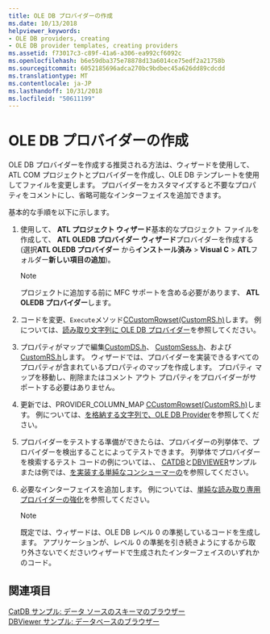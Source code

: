 ```yaml
---
title: OLE DB プロバイダーの作成
ms.date: 10/13/2018
helpviewer_keywords:
- OLE DB providers, creating
- OLE DB provider templates, creating providers
ms.assetid: f73017c3-c89f-41a6-a306-ea992cf6092c
ms.openlocfilehash: b6e59dba375e78878d13a6014ce75edf2a21758b
ms.sourcegitcommit: 6052185696adca270bc9bdbec45a626dd89cdcdd
ms.translationtype: MT
ms.contentlocale: ja-JP
ms.lasthandoff: 10/31/2018
ms.locfileid: "50611199"
---
```

# <a name="creating-an-ole-db-provider"></a>OLE DB プロバイダーの作成

OLE DB プロバイダーを作成する推奨される方法は、ウィザードを使用して、ATL COM プロジェクトとプロバイダーを作成し、OLE DB テンプレートを使用してファイルを変更します。 プロバイダーをカスタマイズすると不要なプロパティをコメントにし、省略可能なインターフェイスを追加できます。

基本的な手順を以下に示します。

1. 使用して、 **ATL プロジェクト ウィザード**基本的なプロジェクト ファイルを作成して、 **ATL OLEDB プロバイダー ウィザード**プロバイダーを作成する (選択**ATL OLEDB プロバイダー** から**インストール済み** > **Visual C** > **ATL**フォルダー**新しい項目の追加**)。

   > [!NOTE]
   > プロジェクトに追加する前に MFC サポートを含める必要があります、 **ATL OLEDB プロバイダー**します。

1. コードを変更、`Execute`メソッド[CCustomRowset(CustomRS.h)](cmyproviderrowset-myproviderrs-h.md)します。 例については、[読み取り文字列に OLE DB プロバイダー](../../data/oledb/reading-strings-into-the-ole-db-provider.md)を参照してください。

1. プロパティがマップで編集[CustomDS.h](cmyprovidersource-myproviderds-h.md)、 [CustomSess.h](cmyprovidersession-myprovidersess-h.md)、および[CustomRS.h](cmyproviderrowset-myproviderrs-h.md)します。 ウィザードでは、プロバイダーを実装できるすべてのプロパティが含まれているプロパティのマップを作成します。 プロパティ マップを移動し、削除またはコメント アウト プロパティをプロバイダーがサポートする必要はありません。

1. 更新では、PROVIDER_COLUMN_MAP [CCustomRowset(CustomRS.h)](cmyproviderrowset-myproviderrs-h.md)します。 例については、[を格納する文字列で、OLE DB Provider](../../data/oledb/storing-strings-in-the-ole-db-provider.md)を参照してください。

1. プロバイダーをテストする準備ができたらは、プロバイダーの列挙体で、プロバイダーを検出することによってテストできます。 列挙体でプロバイダーを検索するテスト コードの例については、、 [CATDB](https://github.com/Microsoft/VCSamples/tree/master/VC2008Samples/ATL/OLEDB/Consumer/catdb)と[DBVIEWER](https://github.com/Microsoft/VCSamples/tree/master/VC2008Samples/ATL/OLEDB/Consumer/dbviewer)サンプルまたは例では、[を実装する単純なコンシューマーの](../../data/oledb/implementing-a-simple-consumer.md)を参照してください。

1. 必要なインターフェイスを追加します。 例については、[単純な読み取り専用プロバイダーの強化](../../data/oledb/enhancing-the-simple-read-only-provider.md)を参照してください。

   > [!NOTE]
   > 既定では、ウィザードは、OLE DB レベル 0 の準拠しているコードを生成します。 アプリケーションが、レベル 0 の準拠を引き続きようにするから取り外さないでくださいウィザードで生成されたインターフェイスのいずれかのコード。

## <a name="see-also"></a>関連項目

[CatDB サンプル: データ ソースのスキーマのブラウザー](https://github.com/Microsoft/VCSamples/tree/master/VC2008Samples/ATL/OLEDB/Consumer/catdb)<br/>
[DBViewer サンプル: データベースのブラウザー](https://github.com/Microsoft/VCSamples/tree/master/VC2008Samples/ATL/OLEDB/Consumer/dbviewer)
